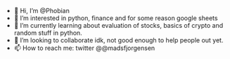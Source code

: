 - 👋 Hi, I’m @Phobian
- 👀 I’m interested in python, finance and for some reason google sheets
- 🌱 I’m currently learning about evaluation of stocks, basics of crypto and random stuff in python.
- 💞️ I’m looking to collaborate idk, not good enough to help people out yet.
- 📫 How to reach me: twitter @@madsfjorgensen 

<!---
Phobian/Phobian is a ✨ special ✨ repository because its `README.md` (this file) appears on your GitHub profile.
You can click the Preview link to take a look at your changes.
--->
